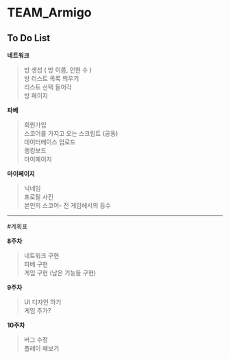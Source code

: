 # TEAM_Armigo

To Do List
--------------

**네트워크**
>방 생성 ( 방 이름, 인원 수 )<br>
>방 리스트 목록 띄우기<br>
>리스트 선택 들어각<br>
>방 페이지<br>

**파베**
>회원가입 <br>
>스코어를 가지고 오는 스크립트 (공동)<br>
>데이터베이스 업로드 <br>
>랭킹보드<br>
>마이페이지 <br>

**마이페이지**
>닉네임<br>
>프로필 사진<br>
>본인의 스코어- 전 게임에서의 등수<br>


-----------------------

#계획표

**8주차**
>네트워크 구현<br>
>파베 구현<br>
>게임 구현 (남은 기능들 구현)<br>

**9주차**
>UI 디자인 하기<br>
>게임 추가?<br>

**10주차**
>버그 수정<br>
>플레이 해보기<br>
>




